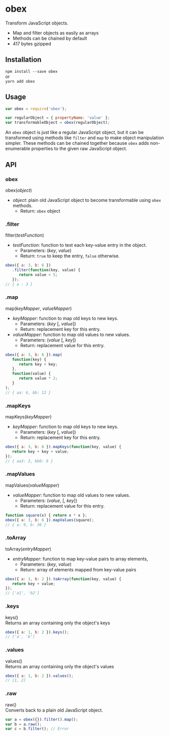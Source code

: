 # obex

Transform JavaScript objects.

* Map and filter objects as easily as arrays
* Methods can be chained by default
* 417 bytes gzipped

## Installation
`npm install --save obex`  
or  
`yarn add obex`

## Usage
```javascript
var obex = require('obex');

var regularObject = { propertyName: 'value' };
var transformableObject = obex(regularObject);
```

An `obex` object is just like a regular JavaScript object, but it can be transformed using methods like `filter` and `map` to make object manipulation simpler. These methods can be chained together because `obex` adds non-enumerable properties to the given raw JavaScript object.

## API

### obex
obex(_object_)
* _object_: plain old JavaScript object to become transformable using `obex` methods.
    * Return: `obex` object

### .filter
filter(_testFunction_)
* _testFunction_: function to test each key-value entry in the object.
    * Parameters: (_key_, _value_)
    * Return: `true` to keep the entry, `false` otherwise.

```js
obex({ a: 3, b: 6 })
   .filter(function(key, value) {
      return value < 5;
   });
// { a : 3 }
```

### .map
map(_keyMapper_, _valueMapper_)
* _keyMapper_: function to map old keys to new keys.
    * Parameters: (_key_ [, _value_])
    * Return: replacement key for this entry.
* _valueMapper_: function to map old values to new values.
    * Parameters: (_value_ [, _key_])
    * Return: replacement value for this entry.

```js
obex({ a: 3, b: 6 }).map(
   function(key) {
      return key + key;
   },
   function(value) {
      return value * 2;
   }
);
// { aa: 6, bb: 12 }
```

### .mapKeys
mapKeys(_keyMapper_)
* _keyMapper_: function to map old keys to new keys.
    * Parameters: (_key_ [, _value_])
    * Return: replacement key for this entry.

```js
obex({ a: 3, b: 6 }).mapKeys(function(key, value) {
   return key + key + value;
});
// { aa3: 3, bb6: 6 }
```

### .mapValues
mapValues(_valueMapper_)
* _valueMapper_: function to map old values to new values.
    * Parameters: (_value_, [, _key_])
    * Return: replacement value for this entry.

```js
function square(x) { return x * x };
obex({ a: 3, b: 6 }).mapValues(square);
// { a: 9, b: 36 }
```

### .toArray
toArray(_entryMapper_)
* _entryMapper_: function to map key-value pairs to array elements,
    * Parameters: (_key_, _value_)
    * Return: array of elements mapped from key-value pairs

```js
obex({ a: 1, b: 2 }).toArray(function(key, value) {
   return key + value;
});
// ['a1', 'b2']
```

### .keys
keys()  
Returns an array containing only the object's keys

```js
obex({ a: 1, b: 2 }).keys();
// ['a', 'b']
```

### .values
values()  
Returns an array containing only the object's values

```js
obex({ a: 1, b: 2 }).values();
// [1, 2]
```

### .raw
raw()  
Converts back to a plain old JavaScript object.

```js
var a = obex({}).filter().map();
var b = a.raw();
var c = b.filter(); // Error
```
